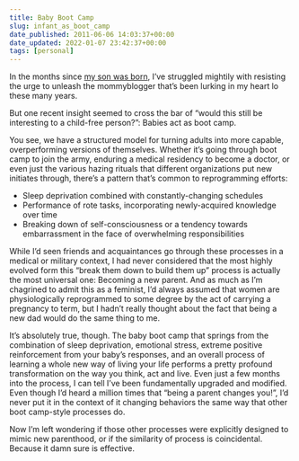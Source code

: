 ```yaml
---
title: Baby Boot Camp
slug: infant_as_boot_camp
date_published: 2011-06-06 14:03:37+00:00
date_updated: 2022-01-07 23:42:37+00:00
tags: [personal]
---
```

In the months since [my son was born](/2011/02/18/malcolm_browne_dash/), I’ve struggled mightily with resisting the urge to unleash the mommyblogger that’s been lurking in my heart lo these many years.

But one recent insight seemed to cross the bar of “would this still be interesting to a child-free person?”: Babies act as boot camp.

You see, we have a structured model for turning adults into more capable, overperforming versions of themselves. Whether it’s going through boot camp to join the army, enduring a medical residency to become a doctor, or even just the various hazing rituals that different organizations put new initiates through, there’s a pattern that’s common to reprogramming efforts:

- Sleep deprivation combined with constantly-changing schedules
- Performance of rote tasks, incorporating newly-acquired knowledge over time
- Breaking down of self-consciousness or a tendency towards embarrassment in the face of overwhelming responsibilities

While I’d seen friends and acquaintances go through these processes in a medical or military context, I had never considered that the most highly evolved form this “break them down to build them up” process is actually the most universal one: Becoming a new parent. And as much as I’m chagrined to admit this as a feminist, I’d always assumed that women are physiologically reprogrammed to some degree by the act of carrying a pregnancy to term, but I hadn’t really thought about the fact that being a new dad would do the same thing to me.

It’s absolutely true, though. The baby boot camp that springs from the combination of sleep deprivation, emotional stress, extreme positive reinforcement from your baby’s responses, and an overall process of learning a whole new way of living your life performs a pretty profound transformation on the way you think, act and live. Even just a few months into the process, I can tell I’ve been fundamentally upgraded and modified. Even though I’d heard a million times that “being a parent changes you!”, I’d never put it in the context of it changing behaviors the same way that other boot camp-style processes do.

Now I’m left wondering if those other processes were explicitly designed to mimic new parenthood, or if the similarity of process is coincidental. Because it damn sure is effective.
